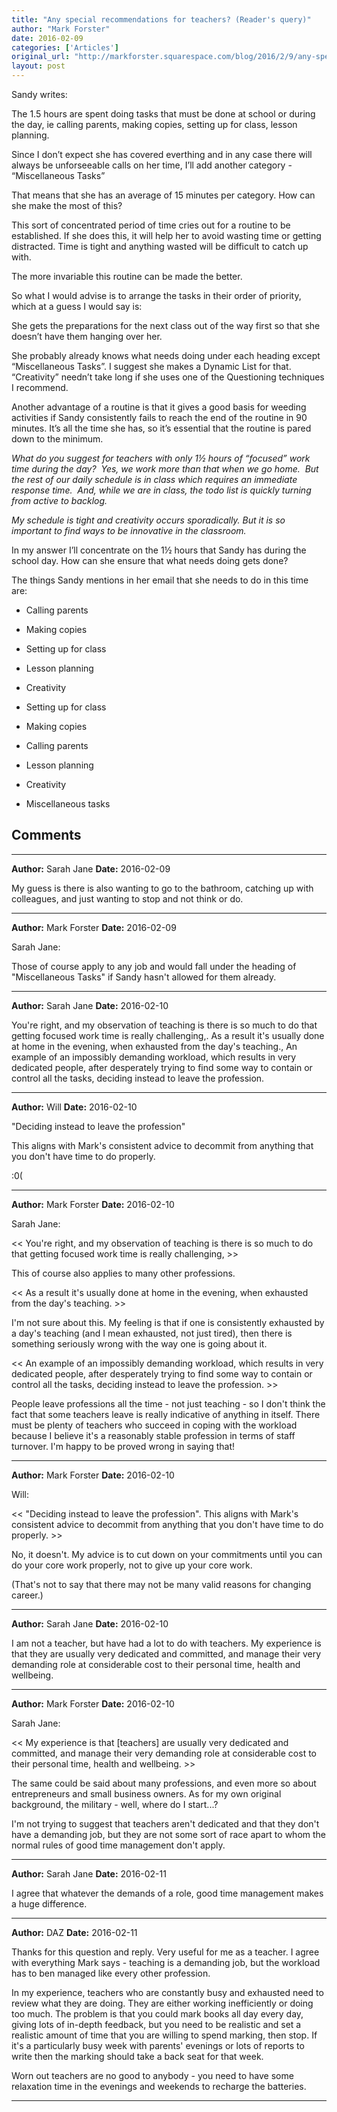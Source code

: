 ```yaml
---
title: "Any special recommendations for teachers? (Reader's query)"
author: "Mark Forster"
date: 2016-02-09
categories: ['Articles']
original_url: "http://markforster.squarespace.com/blog/2016/2/9/any-special-recommendations-for-teachers-readers-query.html"
layout: post
---
```


Sandy writes:

The 1.5 hours are spent  doing tasks that must be done at school or during the day, ie calling parents,  making copies, setting up for class, lesson planning.

Since I don’t expect she has covered everthing and in any case there will always be unforseeable calls on her time, I’ll add another category - “Miscellaneous Tasks”

That means that she has an average of 15 minutes per category. How can she make the most of this?

This sort of concentrated period of time cries out  for a routine to be established. If she does this, it will help her to avoid wasting  time or getting distracted. Time is tight and anything wasted  will be difficult to catch up with.

The more invariable this routine can be made the better.

So what I would advise is to arrange the tasks in their order of priority, which at a guess I would say is:

She gets the preparations for the next class out of the way first so that she doesn’t have them hanging over her.

She probably already knows what needs doing under each heading except “Miscellaneous Tasks”. I suggest she makes a Dynamic List for that. “Creativity” needn’t take long if she uses one of the Questioning techniques I recommend.

Another advantage of a routine is that it gives a good basis for weeding activities if Sandy consistently fails to reach the end of the routine in 90 minutes. It’s all the time she has, so it’s essential that the routine is pared down to the minimum.

*What do you suggest for teachers with only 1½ hours of “focused” work time during the day?  Yes, we work more than that when we go home.  But the rest of our daily schedule is in class which requires an immediate response time.  And, while we are in class, the todo list is quickly turning from active to backlog.*

*My schedule is tight and creativity occurs sporadically. But it is so important to find ways to be innovative in the classroom.*

In my answer I’ll concentrate on the 1½ hours that Sandy has during the school day. How can she ensure that what needs doing gets done?

The things Sandy mentions in her email that she needs to do in this time are:

- Calling parents

- Making copies

- Setting up for class

- Lesson planning

- Creativity

- Setting up for class

- Making copies

- Calling parents

- Lesson planning

- Creativity

- Miscellaneous tasks


## Comments

---

**Author:** Sarah Jane
**Date:** 2016-02-09

My guess is there is also wanting to go to the bathroom, catching up with colleagues, and just wanting to stop and not think or do.

---

**Author:** Mark Forster
**Date:** 2016-02-09

Sarah Jane:  
  
Those of course apply to any job and would fall under the heading of "Miscellaneous Tasks" if Sandy hasn't allowed for them already.

---

**Author:** Sarah Jane
**Date:** 2016-02-10

You're right, and my observation of teaching is there is so much to do that getting focused work time is really challenging,. As a result it's usually done at home in the evening, when exhausted from the day's teaching., An example of an impossibly demanding workload, which results in very dedicated people, after desperately trying to find some way to contain or control all the tasks, deciding instead to leave the profession.

---

**Author:** Will
**Date:** 2016-02-10

"Deciding instead to leave the profession"  
  
This aligns with Mark's consistent advice to decommit from anything that you don't have time to do properly.  
  
:0(

---

**Author:** Mark Forster
**Date:** 2016-02-10

Sarah Jane:  
  
<< You're right, and my observation of teaching is there is so much to do that getting focused work time is really challenging, >>  
  
This of course also applies to many other professions.  
  
<< As a result it's usually done at home in the evening, when exhausted from the day's teaching. >>  
  
I'm not sure about this. My feeling is that if one is consistently exhausted by a day's teaching (and I mean exhausted, not just tired), then there is something seriously wrong with the way one is going about it.   
  
<< An example of an impossibly demanding workload, which results in very dedicated people, after desperately trying to find some way to contain or control all the tasks, deciding instead to leave the profession. >>  
  
People leave professions all the time - not just teaching - so I don't think the fact that some teachers leave is really indicative of anything in itself. There must be plenty of teachers who succeed in coping with the workload because I believe it's a reasonably stable profession in terms of staff turnover. I'm happy to be proved wrong in saying that!

---

**Author:** Mark Forster
**Date:** 2016-02-10

Will:  
  
<< "Deciding instead to leave the profession". This aligns with Mark's consistent advice to decommit from anything that you don't have time to do properly. >>  
  
No, it doesn't. My advice is to cut down on your commitments until you can do your core work properly, not to give up your core work.   
  
(That's not to say that there may not be many valid reasons for changing career.)

---

**Author:** Sarah Jane
**Date:** 2016-02-10

I am not a teacher, but have had a lot to do with teachers. My experience is that they are usually very dedicated and committed, and manage their very demanding role at considerable cost to their personal time, health and wellbeing.

---

**Author:** Mark Forster
**Date:** 2016-02-10

Sarah Jane:  
  
<< My experience is that [teachers] are usually very dedicated and committed, and manage their very demanding role at considerable cost to their personal time, health and wellbeing. >>  
  
The same could be said about many professions, and even more so about entrepreneurs and small business owners. As for my own original background, the military - well, where do I start...?  
  
I'm not trying to suggest that teachers aren't dedicated and that they don't have a demanding job, but they are not some sort of race apart to whom the normal rules of good time management don't apply.

---

**Author:** Sarah Jane
**Date:** 2016-02-11

I agree that whatever the demands of a role, good time management makes a huge difference.

---

**Author:** DAZ
**Date:** 2016-02-11

Thanks for this question and reply. Very useful for me as a teacher. I agree with everything Mark says - teaching is a demanding job, but the workload has to ben managed like every other profession.  
  
In my experience, teachers who are constantly busy and exhausted need to review what they are doing. They are either working inefficiently or doing too much. The problem is that you could mark books all day every day, giving lots of in-depth feedback, but you need to be realistic and set a realistic amount of time that you are willing to spend marking, then stop. If it's a particularly busy week with parents' evenings or lots of reports to write then the marking should take a back seat for that week.  
  
Worn out teachers are no good to anybody - you need to have some relaxation time in the evenings and weekends to recharge the batteries.

---
